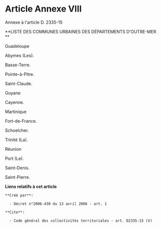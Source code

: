# Article Annexe VIII

Annexe à l'article D. 2335-15

**LISTE DES COMMUNES URBAINES DES DÉPARTEMENTS D'OUTRE-MER **

Guadeloupe 

Abymes (Les). 

Basse-Terre. 

Pointe-à-Pitre. 

Saint-Claude. 

Guyane 

Cayenne. 

Martinique 

Fort-de-France. 

Schoelcher. 

Trinité (La). 

Réunion 

Port (Le). 

Saint-Denis. 

Saint-Pierre.

**Liens relatifs à cet article**

	**Créé par**:

	  - Décret n°2006-430 du 13 avril 2006 - art. 1

	**Cite**:

	  - Code général des collectivités territoriales - art. D2335-15 (V)
